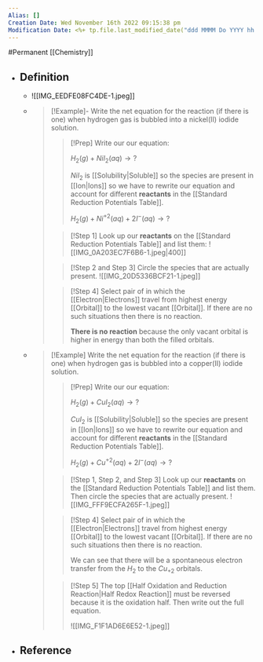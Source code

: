 ```yaml
---
Alias: []
Creation Date: Wed November 16th 2022 09:15:38 pm 
Modification Date: <%+ tp.file.last_modified_date("ddd MMMM Do YYYY hh:mm:ss a") %>
---
```

#Permanent [[Chemistry]]

- ## Definition
	- ![[IMG_EEDFE08FC4DE-1.jpeg]]
	- > [!Example]-
	  > Write the net equation for the reaction (if there is one) when hydrogen gas is bubbled into a nickel(II) iodide solution.
	  > 
	  > > [!Prep]
	  > > Write our our equation:
	  > > 
	  > > $H_2(g)+NiI_2(aq)\rightarrow?$
	  > > 
	  > > $NiI_2$ is [[Solubility|Soluble]] so  the species are present in [[Ion|Ions]] so we have to rewrite our equation and account for different **reactants** in the [[Standard Reduction Potentials Table]].
	  > > 
	  > > $H_2(g)+Ni^{+2}(aq)+2I^-(aq)\rightarrow?$
	  > 
	  > > [!Step 1]
	  > > Look up our **reactants** on the [[Standard Reduction Potentials Table]] and list them:
	  > > ![[IMG_0A203EC7F6B6-1.jpeg|400]]
	  > 
	  > > [!Step 2 and Step 3]
	  > > Circle the species that are actually present.
	  > > ![[IMG_20D5336BCF21-1.jpeg]]
	  >
	  > > [!Step 4]
	  > > Select pair of in which the [[Electron|Electrons]] travel from highest energy [[Orbital]] to the lowest vacant [[Orbital]]. If there are no such situations then there is no reaction.
	  > > 
	  > > **There is no reaction** because the only vacant orbital is higher in energy than both the  filled orbitals. 
	- > [!Example]
	  > Write the net equation for the reaction (if there is one) when hydrogen gas is bubbled into a copper(II) iodide solution.
	  > 
	  > > [!Prep]
	  > > Write our our equation:
	  > > 
	  > > $H_2(g)+CuI_2(aq)\rightarrow?$
	  > > 
	  > > $CuI_2$ is [[Solubility|Soluble]] so  the species are present in [[Ion|Ions]] so we have to rewrite our equation and account for different **reactants** in the [[Standard Reduction Potentials Table]].
	  > > 
	  > > $H_2(g)+Cu^{+2}(aq)+2I^-(aq)\rightarrow?$
	  > 
	  > > [!Step 1, Step 2, and Step 3]
	  > > Look up our **reactants** on the [[Standard Reduction Potentials Table]] and list them. Then circle the species that are actually present.
	  > > ![[IMG_FFF9ECFA265F-1.jpeg]]
	  > 
	  > > [!Step 4]
	  > > Select pair of in which the [[Electron|Electrons]] travel from highest energy [[Orbital]] to the lowest vacant [[Orbital]]. If there are no such situations then there is no reaction.
	  > > 
	  > > We can see that there will be a spontaneous electron transfer from the $H_2$ to the $Cu_{+2}$ orbitals.
	  > 
	  > > [!Step 5]
	  > > The top [[Half Oxidation and Reduction Reaction|Half Redox Reaction]] must be reversed because it is the oxidation half. Then write out the full equation.
	  > > 
	  > > ![[IMG_F1F1AD6E6E52-1.jpeg]]
- ## Reference